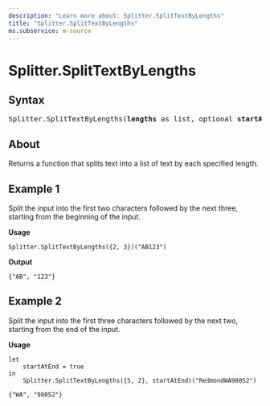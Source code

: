 ```yaml
---
description: "Learn more about: Splitter.SplitTextByLengths"
title: "Splitter.SplitTextByLengths"
ms.subservice: m-source
---
```

# Splitter.SplitTextByLengths

## Syntax

<pre>
Splitter.SplitTextByLengths(<b>lengths</b> as list, optional <b>startAtEnd</b> as nullable logical) as function
</pre>
  
## About

Returns a function that splits text into a list of text by each specified length.

## Example 1

Split the input into the first two characters followed by the next three, starting from the beginning of the input.

**Usage**

```powerquery-m
Splitter.SplitTextByLengths({2, 3})("AB123")
```

**Output**

`{"AB", "123"}`

## Example 2

Split the input into the first three characters followed by the next two, starting from the end of the input.

**Usage**

```powerquery-m
let
    startAtEnd = true
in
    Splitter.SplitTextByLengths({5, 2}, startAtEnd)("RedmondWA98052")
```

`{"WA", "98052"}`
